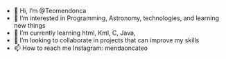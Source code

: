 - 👋 Hi, I’m @Teomendonca
- 👀 I’m interested in Programming, Astronomy, technologies, and learning new things
- 🌱 I’m currently learning html, Kml, C, Java, 
- 💞️ I’m looking to collaborate in projects that can improve my skills
- 📫 How to reach me Instagram: mendaoncateo

<!---
Teomendonca/Teomendonca is a ✨ special ✨ repository because its `README.md` (this file) appears on your GitHub profile.
You can click the Preview link to take a look at your changes.
--->
